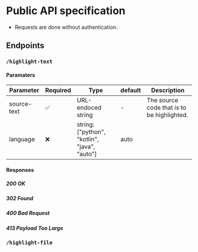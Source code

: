 # Public API specification

* Requests are done without authentication.

## Endpoints

### `/highlight-text`

#### Paramaters

| Parameter   | Required | Type                                         | default | Description                                |
| ----------- | -------- | -------------------------------------------- | ------- | ------------------------------------------ |
| source-text | ✅        | URL-endoced string                           | -       | The source code that is to be highlighted. |
| language    | ❌        | string: ["python", "kotlin", "java", "auto"] | auto    |                                            |

#### Responses

##### 200 OK

##### 302 Found

##### 400 Bad Request

##### 413 Payload Too Large



### `/highlight-file`

